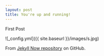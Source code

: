 ```yaml
---
layout: post
title: You're up and running!
---
```


First Post

![_config.yml]({{ site.baseurl }}/images/s.jpg)

From [Jekyll Now repository](https://github.com/barryclark/jekyll-now) on GitHub.